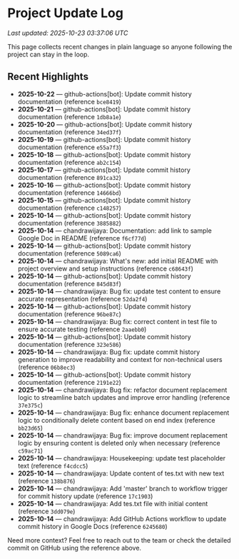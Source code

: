 # Project Update Log

_Last updated: 2025-10-23 03:37:06 UTC_

This page collects recent changes in plain language so anyone following the project can stay in the loop.

## Recent Highlights

- **2025-10-22** — github-actions[bot]: Update commit history documentation (reference `bce8419`)
- **2025-10-21** — github-actions[bot]: Update commit history documentation (reference `1db8a1e`)
- **2025-10-20** — github-actions[bot]: Update commit history documentation (reference `34ed37f`)
- **2025-10-19** — github-actions[bot]: Update commit history documentation (reference `e55a7f3`)
- **2025-10-18** — github-actions[bot]: Update commit history documentation (reference `ab2c154`)
- **2025-10-17** — github-actions[bot]: Update commit history documentation (reference `891ca32`)
- **2025-10-16** — github-actions[bot]: Update commit history documentation (reference `14666bd`)
- **2025-10-15** — github-actions[bot]: Update commit history documentation (reference `c148257`)
- **2025-10-14** — github-actions[bot]: Update commit history documentation (reference `3885882`)
- **2025-10-14** — chandrawijaya: Documentation: add link to sample Google Doc in README (reference `f6cf77d`)
- **2025-10-14** — github-actions[bot]: Update commit history documentation (reference `5089ca6`)
- **2025-10-14** — chandrawijaya: What's new: add initial README with project overview and setup instructions (reference `c68643f`)
- **2025-10-14** — github-actions[bot]: Update commit history documentation (reference `845d83f`)
- **2025-10-14** — chandrawijaya: Bug fix: update test content to ensure accurate representation (reference `52da2f4`)
- **2025-10-14** — github-actions[bot]: Update commit history documentation (reference `96be87c`)
- **2025-10-14** — chandrawijaya: Bug fix: correct content in test file to ensure accurate testing (reference `2aaebb0`)
- **2025-10-14** — github-actions[bot]: Update commit history documentation (reference `323e586`)
- **2025-10-14** — chandrawijaya: Bug fix: update commit history generation to improve readability and context for non-technical users (reference `06b8ec3`)
- **2025-10-14** — github-actions[bot]: Update commit history documentation (reference `2191e22`)
- **2025-10-14** — chandrawijaya: Bug fix: refactor document replacement logic to streamline batch updates and improve error handling (reference `37e375c`)
- **2025-10-14** — chandrawijaya: Bug fix: enhance document replacement logic to conditionally delete content based on end index (reference `bb23d65`)
- **2025-10-14** — chandrawijaya: Bug fix: improve document replacement logic by ensuring content is deleted only when necessary (reference `c59ac71`)
- **2025-10-14** — chandrawijaya: Housekeeping: update test placeholder text (reference `f4cdcc5`)
- **2025-10-14** — chandrawijaya: Update content of tes.txt with new text (reference `138b876`)
- **2025-10-14** — chandrawijaya: Add 'master' branch to workflow trigger for commit history update (reference `17c1903`)
- **2025-10-14** — chandrawijaya: Add tes.txt file with initial content (reference `3dd079e`)
- **2025-10-14** — chandrawijaya: Add GitHub Actions workflow to update commit history in Google Docs (reference `6245680`)

Need more context? Feel free to reach out to the team or check the detailed commit on GitHub using the reference above.
